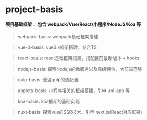 # project-basis
#### 项目基础框架： 包含 webpack/Vue/React/小程序/NodeJS/Koa 等

> webpack-basis: webpack基础框架搭建

> vue-3-basis: vue3.x框架搭建，结合TS

> react-basis: react基础框架搭建，搭配目前最新版本 + hooks

> nodejs-basis: 探索Nodejs的微服务以及高级特性，大前端范畴

> gulp-basis: 重温gulp的流配置

> applets-basis: 小程序相关的框架搭建，引申 uni-app 等

> koa-basis: koa框架的基础实现

> nuxt-basis: 探索vue的SSR技术，引申 next.js(React对应框架)
